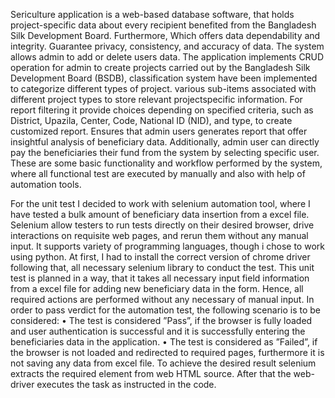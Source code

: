 Sericulture application is a web-based database software, that holds project-specific data
about every recipient benefited from the Bangladesh Silk Development Board. Furthermore,
Which offers data dependability and integrity. Guarantee privacy, consistency, and accuracy
of data. The system allows admin to add or delete users data. The application implements
CRUD operation for admin to create projects carried out by the Bangladesh Silk Development
Board (BSDB), classification system have been implemented to categorize different types of
project. various sub-items associated with different project types to store relevant projectspecific
information. For report filtering it provide choices depending on specified criteria,
such as District, Upazila, Center, Code, National ID (NID), and type, to create customized
report. Ensures that admin users generates report that offer insightful analysis of beneficiary
data. Additionally, admin user can directly pay the beneficiaries their fund from the system by
selecting specific user.
These are some basic functionality and workflow performed by the system, where all functional
test are executed by manually and also with help of automation tools.

For the unit test I decided to work with selenium automation tool, where I have tested a
bulk amount of beneficiary data insertion from a excel file. Selenium allow testers to run tests
directly on their desired browser, drive interactions on requisite web pages, and rerun them
without any manual input. It supports variety of programming languages, though i chose to
work using python.
At first, I had to install the correct version of chrome driver following that, all necessary selenium
library to conduct the test. This unit test is planned in a way, that it takes all necessary input
field information from a excel file for adding new beneficiary data in the form. Hence, all
required actions are performed without any necessary of manual input. In order to pass verdict
for the automation test, the following scenario is to be considered:
• The test is considered ”Pass”, if the browser is fully loaded and user authentication is
successful and it is successfully entering the beneficiaries data in the application.
• The test is considered as ”Failed”, if the browser is not loaded and redirected to required
pages, furthermore it is not saving any data from excel file.
To achieve the desired result selenium extracts the required element from web HTML source.
After that the web- driver executes the task as instructed in the code.
